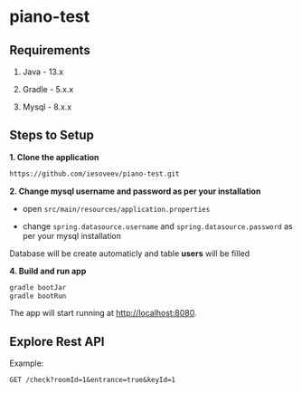 # piano-test

## Requirements

1. Java - 13.x

2. Gradle - 5.x.x

3. Mysql - 8.x.x

## Steps to Setup

**1. Clone the application**

```bash
https://github.com/iesoveev/piano-test.git
```

**2. Change mysql username and password as per your installation**

+ open `src/main/resources/application.properties`

+ change `spring.datasource.username` and `spring.datasource.password` as per your mysql installation

Database will be create automaticly and table **users** will be filled


**4. Build and run app**

```bash
gradle bootJar
gradle bootRun
```

The app will start running at <http://localhost:8080>.

## Explore Rest API
Example:

    GET /check?roomId=1&entrance=true&keyId=1
